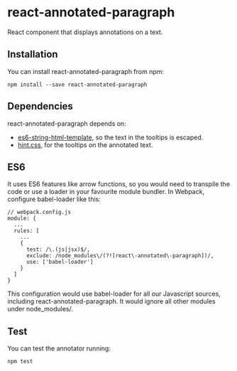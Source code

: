 # react-annotated-paragraph
React component that displays annotations on a text.

## Installation
You can install react-annotated-paragraph from npm:
```
npm install --save react-annotated-paragraph
```

## Dependencies
react-annotated-paragraph depends on:
- [es6-string-html-template](https://www.npmjs.com/package/es6-string-html-template), so the text in the tooltips is escaped.
- [hint.css](https://www.npmjs.com/package/hint.css), for the tooltips on the annotated text.

## ES6
It uses ES6 features like arrow functions, so you would need to transpile the code or use a loader in your favourite module bundler. 
In Webpack, configure babel-loader like this:
```
// webpack.config.js
module: {
  ...
  rules: [
    ...
    {
      test: /\.(js|jsx)$/,
      exclude: /node_modules\/(?![react\-annotated\-paragraph])/,
      use: ['babel-loader']
    }
  ]
}
```
This configuration would use babel-loader for all our Javascript sources, including react-annotated-paragraph. It would ignore all other modules under node_modules/. 

## Test
You can test the annotator running:
```shell
npm test
```
